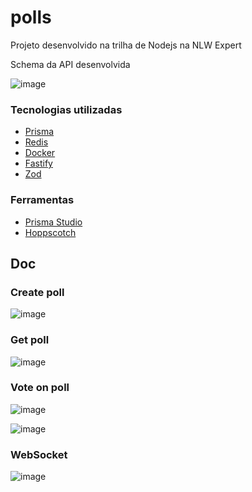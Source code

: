 # polls
Projeto desenvolvido na trilha de Nodejs na NLW Expert

Schema da API desenvolvida

![image](https://github.com/LuzianeFreitas/polls/assets/43423130/17191aaf-f7f2-46f0-b0dd-2f3be23632e5)

### Tecnologias utilizadas
- [Prisma](https://www.prisma.io/studio)
- [Redis](https://redis.io/)
- [Docker](https://www.docker.com/community/)
- [Fastify](https://fastify.dev/)
- [Zod](https://zod.dev/)

### Ferramentas
- [Prisma Studio](https://www.prisma.io/studio)
- [Hoppscotch](https://hoppscotch.io/)

## Doc
### Create poll
![image](https://github.com/LuzianeFreitas/polls/assets/43423130/e6821060-193f-4692-b5bc-80daa6da1733)

### Get poll
![image](https://github.com/LuzianeFreitas/polls/assets/43423130/7f8d1070-d542-4623-a03c-24e01fefc3f6)

### Vote on poll
![image](https://github.com/LuzianeFreitas/polls/assets/43423130/66925a01-1602-4acc-b576-b6a0b4b9623f)

![image](https://github.com/LuzianeFreitas/polls/assets/43423130/5b0e9ba7-6002-4288-afb8-527272be7735)

### WebSocket
![image](https://github.com/LuzianeFreitas/polls/assets/43423130/ff9278cb-c981-417f-a0e1-66f69b84b64a)
